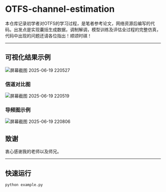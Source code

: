 # OTFS-channel-estimation
本仓库记录初学者对OTFS的学习过程，是笔者参考论文，网络资源后编写的代码。出发点是实现囊括生成数据，调制解调，模型训练及评估全过程的完整仿真，代码中出现的问题还请各位指出！顺颂时祺！

---
## 可视化结果示例
![屏幕截图 2025-06-19 220527](https://github.com/user-attachments/assets/614efeee-d128-4b50-a246-8c31dd1bfe1b)
### 信道对比图
![屏幕截图 2025-06-19 220519](https://github.com/user-attachments/assets/af0648f5-5496-46f0-a79d-4e0c2b68bca7)
### 导频图示例
![屏幕截图 2025-06-19 220806](https://github.com/user-attachments/assets/24adc83c-ad78-4eae-9993-74cfe7370482)

## 致谢

衷心感谢我的老师以及师兄。

---
## 快速运行
```bash
python example.py

